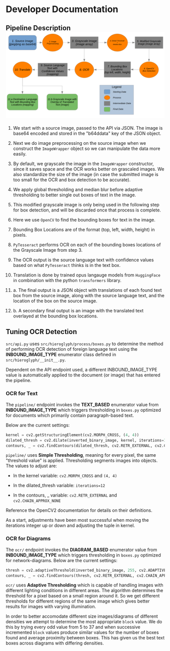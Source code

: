 # Developer Documentation

## Pipeline Description ![Pipeline for processing](./SpreadOut-Diagram.png)

1. We start with a source image, passed to the API via JSON. The image is base64 encoded and stored in the "b64ddata" key of the JSON object. 

2. Next we do image preprocessing on the source image when we construct the `ImageWrapper` object so we can manipulate the data more easily. 

3. By default, we grayscale the image in the `ImageWrapper` constructor, since it saves space and the OCR works better on grascaled images. We also standardize the size of the image (in case the submitted image is too small for the OCR and box detection to be accurate). 

4. We apply global thresholding and median blur before adaptive thresholding to better single out boxes of text in the image.

5. This modified grayscale image is only being used in the following step for box detection, and will be discarded once that process is complete.

6. Here we use `OpenCV` to find the bounding boxes for text in the image.

7. Bounding Box Locations are of the format (top, left, width, height) in pixels.

8. `PyTesseract` performs OCR on each of the bounding boxes locations of the Grayscale Image from step 3.

9. The OCR output is the source language text with confidence values based on what `PyTesseract` thinks is in the text box.

10. Translation is done by trained opus langauge models from `HuggingFace` in combination with the python `transformers` library.

11. a. The final output is a JSON object with translations of each found text box from the source image, along with the source language text, and the location of the box on the source image.  

12. b. A secondary final output is an image with the translated text overlayed at the bounding box locations.

## Tuning OCR Detection

`src/api.py` uses `src/hieroglyph/process/boxes.py` to determine the method of performing OCR detection of foreign language text using the **INBOUND_IMAGE_TYPE** enumerator class defined in `src/hieroglyph/__init__.py`.

Dependent on the API endpoint used, a different INBOUND_IMAGE_TYPE value is automatically applied to the document (or image) that has entered the pipeline.



### OCR for Text

The `pipeline/` endpoint invokes the **TEXT_BASED** enumerator value from **INBOUND_IMAGE_TYPE** which triggers thresholding in `boxes.py` optimized for documents which primarily contain paragraph-based text.

Below are the current settings:

```py
kernel = cv2.getStructuringElement(cv2.MORPH_CROSS, (4, 4))
dilated_thresh = cv2.dilate(inverted_binary_image, kernel, iterations=12)
contours, _ = cv2.findContours(dilated_thresh, cv2.RETR_EXTERNAL, cv2.CHAIN_APPROX_NONE)
```

`pipeline/` uses **Simple Thresholding**, meaning for every pixel, the same "threshold value" is applied. Thresholding segments images into objects. The values to adjust are:

* In the kernel variable: `cv2.MORPH_CROSS` and `(4, 4)` 

* In the dilated_thresh variable: `iterations=12`

* In the contours, _ variable: `cv2.RETR_EXTERNAL` and `cv2.CHAIN_APPROX_NONE`

Reference the OpenCV2 documentation for details on their definitions.

As a start, adjustments have been most successful when moving the iterations integer up or down and adjusting the tuple in kernel.

### OCR for Diagrams

The `ocr/` endpoint invokes the **DIAGRAM_BASED** enumerator value from **INBOUND_IMAGE_TYPE** which triggers thresholding in `boxes.py` optimized for network-diagrams. Below are the current settings:

```py
thresh = cv2.adaptiveThreshold(inverted_binary_image, 255, cv2.ADAPTIVE_THRESH_GAUSSIAN_C, cv2.THRESH_BINARY_INV, block, 8)
contours, _ = cv2.findContours(thresh, cv2.RETR_EXTERNAL, cv2.CHAIN_APPROX_NONE)
```

`ocr/` uses **Adaptive Thresholding** which is capable of handling images with different lighting conditions in different areas. The algorithm determines the threshold for a pixel based on a small region around it. So we get different thresholds for different regions of the same image which gives better results for images with varying illumination.  

In order to better accomodate different size images/diagrams of different densities we attempt to determine the most appropriate `block` value. We do this by trying every odd value from 5 to 37 and when successive incremented `block` values produce similar values for the number of boxes found and average proximity between boxes. This has given us the best text boxes across diagrams with differing densities.
